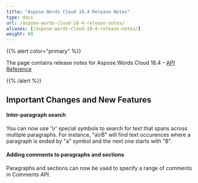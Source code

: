 ```yaml
---
title: "Aspose.Words Cloud 18.4 Release Notes"
type: docs
url: /aspose-words-cloud-18-4-release-notes/
aliases: [/aspose-words-cloud-18-4-release-notes/]
weight: 80
---
```


{{% alert color="primary" %}} 

The page contains release notes for Aspose.Words Cloud 18.4 – [API Reference](https://apireference.aspose.cloud/words/)

{{% /alert %}} 
## **Important Changes and New Features**
#### **Inter-paragraph search**
You can now use '\r' special symbols to search for text that spans across multiple paragraphs. For instance, "a\rB" will find text occurences where a paragraph is ended by "a" symbol and the next one starts with "B".
#### **Adding comments to paragraphs and sections**
Paragraphs and sections can now be used to specify a range of comments in Comments API.
